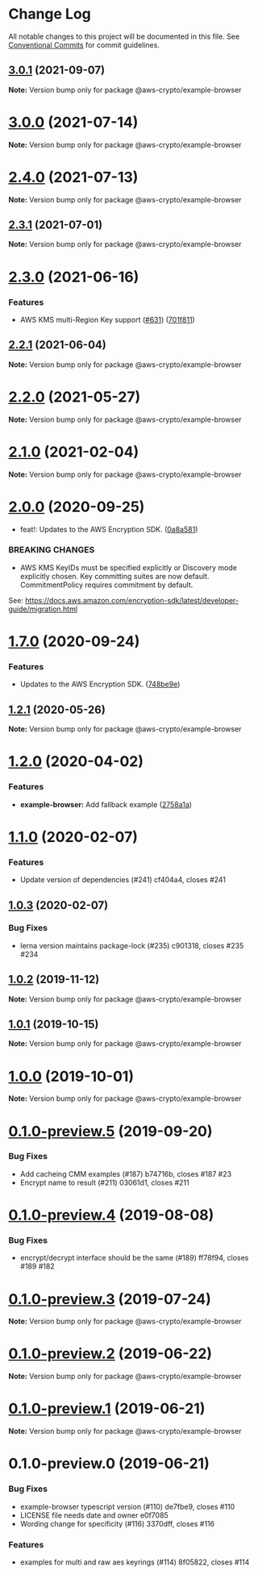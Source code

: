 # Change Log

All notable changes to this project will be documented in this file.
See [Conventional Commits](https://conventionalcommits.org) for commit guidelines.

## [3.0.1](https://github.com/aws/aws-encryption-sdk-javascript/compare/v3.0.0...v3.0.1) (2021-09-07)

**Note:** Version bump only for package @aws-crypto/example-browser





# [3.0.0](https://github.com/aws/aws-encryption-sdk-javascript/compare/v2.4.0...v3.0.0) (2021-07-14)

**Note:** Version bump only for package @aws-crypto/example-browser





# [2.4.0](https://github.com/aws/aws-encryption-sdk-javascript/compare/v2.3.1...v2.4.0) (2021-07-13)

**Note:** Version bump only for package @aws-crypto/example-browser





## [2.3.1](https://github.com/aws/aws-encryption-sdk-javascript/compare/v2.3.0...v2.3.1) (2021-07-01)

**Note:** Version bump only for package @aws-crypto/example-browser





# [2.3.0](https://github.com/aws/aws-encryption-sdk-javascript/compare/v2.2.1...v2.3.0) (2021-06-16)


### Features

* AWS KMS multi-Region Key support ([#631](https://github.com/aws/aws-encryption-sdk-javascript/issues/631)) ([701f811](https://github.com/aws/aws-encryption-sdk-javascript/commit/701f8113a63780f24b52340f63844e425ba0543b))





## [2.2.1](https://github.com/aws/aws-encryption-sdk-javascript/compare/v2.2.0...v2.2.1) (2021-06-04)

**Note:** Version bump only for package @aws-crypto/example-browser





# [2.2.0](https://github.com/aws/private-aws-encryption-sdk-javascript-staging/compare/@aws-crypto/example-browser@2.1.0...@aws-crypto/example-browser@2.2.0) (2021-05-27)

**Note:** Version bump only for package @aws-crypto/example-browser





# [2.1.0](https://github.com/aws/aws-encryption-sdk-javascript/compare/@aws-crypto/example-browser@2.0.0...@aws-crypto/example-browser@2.1.0) (2021-02-04)

**Note:** Version bump only for package @aws-crypto/example-browser





# [2.0.0](https://github.com/aws/private-aws-encryption-sdk-javascript-staging/compare/@aws-crypto/example-browser@1.7.0...@aws-crypto/example-browser@2.0.0) (2020-09-25)


* feat!: Updates to the AWS Encryption SDK. ([0a8a581](https://github.com/aws/private-aws-encryption-sdk-javascript-staging/commit/0a8a581ab7c058735310016b819caaec6868c0a7))


### BREAKING CHANGES

* AWS KMS KeyIDs must be specified explicitly or Discovery mode explicitly chosen.
Key committing suites are now default. CommitmentPolicy requires commitment by default.

See: https://docs.aws.amazon.com/encryption-sdk/latest/developer-guide/migration.html





# [1.7.0](https://github.com/aws/private-aws-encryption-sdk-javascript-staging/compare/@aws-crypto/example-browser@1.2.1...@aws-crypto/example-browser@1.7.0) (2020-09-24)


### Features

* Updates to the AWS Encryption SDK. ([748be9e](https://github.com/aws/private-aws-encryption-sdk-javascript-staging/commit/748be9e1799d999a350e9cafbf902d43aeab0aa5))





## [1.2.1](https://github.com/aws/aws-encryption-sdk-javascript/compare/@aws-crypto/example-browser@1.2.0...@aws-crypto/example-browser@1.2.1) (2020-05-26)

**Note:** Version bump only for package @aws-crypto/example-browser





# [1.2.0](https://github.com/aws/aws-encryption-sdk-javascript/compare/@aws-crypto/example-browser@1.1.0...@aws-crypto/example-browser@1.2.0) (2020-04-02)


### Features

* **example-browser:** Add fallback example ([2758a1a](https://github.com/aws/aws-encryption-sdk-javascript/commit/2758a1a992a66fceac55934c3e67d256218c3824))





# [1.1.0](/compare/@aws-crypto/example-browser@1.0.3...@aws-crypto/example-browser@1.1.0) (2020-02-07)


### Features

* Update version of dependencies (#241) cf404a4, closes #241





## [1.0.3](/compare/@aws-crypto/example-browser@1.0.2...@aws-crypto/example-browser@1.0.3) (2020-02-07)


### Bug Fixes

* lerna version maintains package-lock (#235) c901318, closes #235 #234





## [1.0.2](/compare/@aws-crypto/example-browser@1.0.1...@aws-crypto/example-browser@1.0.2) (2019-11-12)

**Note:** Version bump only for package @aws-crypto/example-browser





## [1.0.1](/compare/@aws-crypto/example-browser@1.0.0...@aws-crypto/example-browser@1.0.1) (2019-10-15)

**Note:** Version bump only for package @aws-crypto/example-browser





# [1.0.0](/compare/@aws-crypto/example-browser@0.1.0-preview.5...@aws-crypto/example-browser@1.0.0) (2019-10-01)

**Note:** Version bump only for package @aws-crypto/example-browser





# [0.1.0-preview.5](/compare/@aws-crypto/example-browser@0.1.0-preview.4...@aws-crypto/example-browser@0.1.0-preview.5) (2019-09-20)


### Bug Fixes

* Add cacheing CMM examples (#187) b74716b, closes #187 #23
* Encrypt name to result (#211) 03061d1, closes #211





# [0.1.0-preview.4](/compare/@aws-crypto/example-browser@0.1.0-preview.3...@aws-crypto/example-browser@0.1.0-preview.4) (2019-08-08)


### Bug Fixes

* encrypt/decrypt interface should be the same (#189) ff78f94, closes #189 #182





# [0.1.0-preview.3](/compare/@aws-crypto/example-browser@0.1.0-preview.2...@aws-crypto/example-browser@0.1.0-preview.3) (2019-07-24)

**Note:** Version bump only for package @aws-crypto/example-browser





# [0.1.0-preview.2](/compare/@aws-crypto/example-browser@0.1.0-preview.1...@aws-crypto/example-browser@0.1.0-preview.2) (2019-06-22)

**Note:** Version bump only for package @aws-crypto/example-browser





# [0.1.0-preview.1](/compare/@aws-crypto/example-browser@0.1.0-preview.0...@aws-crypto/example-browser@0.1.0-preview.1) (2019-06-21)

**Note:** Version bump only for package @aws-crypto/example-browser





# 0.1.0-preview.0 (2019-06-21)


### Bug Fixes

* example-browser typescript version (#110) de7fbe9, closes #110
* LICENSE file needs date and owner e0f7085
* Wording change for specificity (#116) 3370dff, closes #116


### Features

* examples for multi and raw aes keyrings (#114) 8f05822, closes #114
